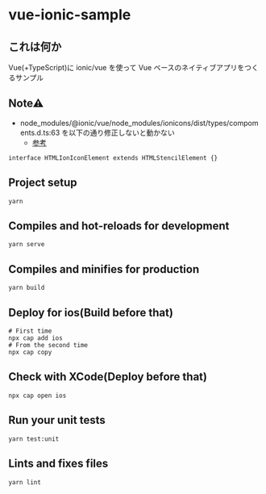 # vue-ionic-sample

## これは何か

Vue(+TypeScript)に ionic/vue を使って Vue ベースのネイティブアプリをつくるサンプル

## Note⚠

- node_modules/@ionic/vue/node_modules/ionicons/dist/types/compoments.d.ts:63 を以下の通り修正しないと動かない
  - [参考](https://github.com/ionic-team/ionic/issues/20208)

```
interface HTMLIonIconElement extends HTMLStencilElement {}
```

## Project setup

```
yarn
```

## Compiles and hot-reloads for development

```
yarn serve
```

## Compiles and minifies for production

```
yarn build
```

## Deploy for ios(Build before that)

```
# First time
npx cap add ios
# From the second time
npx cap copy
```

## Check with XCode(Deploy before that)

```
npx cap open ios
```

## Run your unit tests

```
yarn test:unit
```

## Lints and fixes files

```
yarn lint
```
